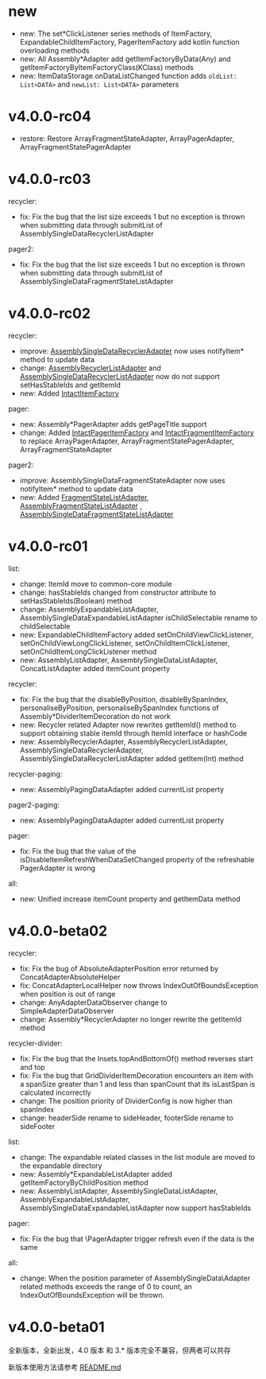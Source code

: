 # new
* new: The set\*ClickListener series methods of ItemFactory, ExpandableChildItemFactory, PagerItemFactory add kotlin function overloading methods
* new: All Assembly\*Adapter add getItemFactoryByData(Any) and getItemFactoryByItemFactoryClass(KClass) methods
* new: ItemDataStorage.onDataListChanged function adds `oldList: List<DATA>` and `newList: List<DATA>` parameters

# v4.0.0-rc04
* restore: Restore ArrayFragmentStateAdapter, ArrayPagerAdapter, ArrayFragmentStatePagerAdapter

# v4.0.0-rc03

recycler:
* fix: Fix the bug that the list size exceeds 1 but no exception is thrown when submitting data through submitList of AssemblySingleDataRecyclerListAdapter

pager2:
* fix: Fix the bug that the list size exceeds 1 but no exception is thrown when submitting data through submitList of AssemblySingleDataFragmentStateListAdapter

# v4.0.0-rc02

recycler:

* improve: [AssemblySingleDataRecyclerAdapter] now uses notifyItem\* method to update data
* change:
  [AssemblyRecyclerListAdapter] and [AssemblySingleDataRecyclerListAdapter] now do not support
  setHasStableIds and getItemId
* new: Added [IntactItemFactory]

pager:

* new: Assembly\*PagerAdapter adds getPageTitle support
* change: Added [IntactPagerItemFactory] and
  [IntactFragmentItemFactory] to replace ArrayPagerAdapter, ArrayFragmentStatePagerAdapter,
  ArrayFragmentStateAdapter

pager2:

* improve: AssemblySingleDataFragmentStateAdapter now uses notifyItem\* method to update data
* new:
  Added [FragmentStateListAdapter], [AssemblyFragmentStateListAdapter]
  , [AssemblySingleDataFragmentStateListAdapter]

# v4.0.0-rc01

list:

* change: ItemId move to common-core module
* change: hasStableIds changed from constructor attribute to setHasStableIds(Boolean) method
* change: AssemblyExpandableListAdapter, AssemblySingleDataExpandableListAdapter isChildSelectable
  rename to childSelectable
* new: ExpandableChildItemFactory added setOnChildViewClickListener,
  setOnChildViewLongClickListener, setOnChildItemClickListener, setOnChildItemLongClickListener
  method
* new: AssemblyListAdapter, AssemblySingleDataListAdapter, ConcatListAdapter added itemCount
  property

recycler:

* fix: Fix the bug that the disableByPosition, disableBySpanIndex, personaliseByPosition,
  personaliseBySpanIndex functions of Assembly\*DividerItemDecoration do not work
* new: Recycler related Adapter now rewrites getItemId() method to support obtaining stable itemId
  through ItemId interface or hashCode
* new: AssemblyRecyclerAdapter, AssemblyRecyclerListAdapter, AssemblySingleDataRecyclerAdapter,
  AssemblySingleDataRecyclerListAdapter added getItem(Int) method

recycler-paging:

* new: AssemblyPagingDataAdapter added currentList property

pager2-paging:

* new: AssemblyPagingDataAdapter added currentList property

pager:

* fix: Fix the bug that the value of the isDisableItemRefreshWhenDataSetChanged property of the
  refreshable PagerAdapter is wrong

all:

* new: Unified increase itemCount property and getItemData method

# v4.0.0-beta02

recycler:

* fix: Fix the bug of AbsoluteAdapterPosition error returned by ConcatAdapterAbsoluteHelper
* fix: ConcatAdapterLocalHelper now throws IndexOutOfBoundsException when position is out of range
* change: AnyAdapterDataObserver change to SimpleAdapterDataObserver
* change: Assembly\*RecyclerAdapter no longer rewrite the getItemId method

recycler-divider:

* fix: Fix the bug that the Insets.topAndBottomOf() method reverses start and top
* fix: Fix the bug that GridDividerItemDecoration encounters an item with a spanSize greater than 1
  and less than spanCount that its isLastSpan is calculated incorrectly
* change: The position priority of DividerConfig is now higher than spanIndex
* change: headerSide rename to sideHeader, footerSide rename to sideFooter

list:

* change: The expandable related classes in the list module are moved to the expandable directory
* new: Assembly\*ExpandableListAdapter added getItemFactoryByChildPosition method
* new: AssemblyListAdapter, AssemblySingleDataListAdapter, AssemblyExpandableListAdapter,
  AssemblySingleDataExpandableListAdapter now support hasStableIds

pager:

* fix: Fix the bug that \PagerAdapter trigger refresh even if the data is the same

all:

* change: When the position parameter of AssemblySingleData\Adapter related methods exceeds the
  range of 0 to count, an IndexOutOfBoundsException will be thrown.

# v4.0.0-beta01

全新版本，全新出发，4.0 版本 和 3.\* 版本完全不兼容，但两者可以共存

新版本使用方法请参考 [README.md](README.md)


[AssemblySingleDataRecyclerAdapter]: assemblyadapter-recycler/src/main/java/com/github/panpf/assemblyadapter/recycler/AssemblySingleDataRecyclerAdapter.kt

[AssemblyRecyclerListAdapter]: assemblyadapter-recycler/src/main/java/com/github/panpf/assemblyadapter/recycler/AssemblyRecyclerListAdapter.kt

[AssemblySingleDataRecyclerListAdapter]: assemblyadapter-recycler/src/main/java/com/github/panpf/assemblyadapter/recycler/AssemblySingleDataRecyclerListAdapter.kt

[IntactPagerItemFactory]: assemblyadapter-pager/src/main/java/com/github/panpf/assemblyadapter/pager/IntactPagerItemFactory.kt

[IntactFragmentItemFactory]: assemblyadapter-common-pager/src/main/java/com/github/panpf/assemblyadapter/pager/IntactFragmentItemFactory.kt

[IntactItemFactory]: assemblyadapter-common-item/src/main/java/com/github/panpf/assemblyadapter/IntactItemFactory.kt

[FragmentStateListAdapter]: assemblyadapter-pager2/src/main/java/com/github/panpf/assemblyadapter/pager2/FragmentStateListAdapter.kt

[AssemblyFragmentStateListAdapter]: assemblyadapter-pager2/src/main/java/com/github/panpf/assemblyadapter/pager2/AssemblyFragmentStateListAdapter.kt

[AssemblySingleDataFragmentStateListAdapter]: assemblyadapter-pager2/src/main/java/com/github/panpf/assemblyadapter/pager2/AssemblySingleDataFragmentStateListAdapter.kt